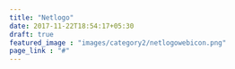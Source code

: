 ```yaml
---
title: "Netlogo"
date: 2017-11-22T18:54:17+05:30
draft: true
featured_image : "images/category2/netlogowebicon.png"
page_link : "#"
---
```


